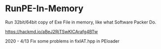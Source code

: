 # RunPE-In-Memory
Run 32bit/64bit copy of Exe File in memory, like what Software Packer Do.

https://hackmd.io/aBeJ2RjTSwKICArafg4BTw

2020 - 4/13 Fix some problems in fixIAT.hpp in PEloader

